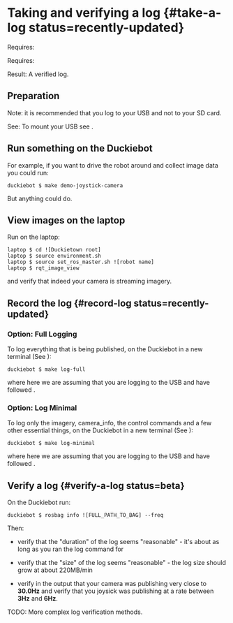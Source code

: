 # Taking and verifying a log {#take-a-log status=recently-updated}

<div class='requirements' markdown='1'>

Requires: [](#read-camera-data)

Requires: [](#rc-control)

Result: A verified log.

</div>

## Preparation

Note: it is recommended that you log to your USB and not to your SD card.

See: To mount your USB see [](#mounting-usb).

## Run something on the Duckiebot

For example, if you want to drive the robot around and collect image data you could run:

    duckiebot $ make demo-joystick-camera

But anything could do.

## View images on the laptop

Run on the laptop:

    laptop $ cd ![Duckietown root]
    laptop $ source environment.sh
    laptop $ source set_ros_master.sh ![robot name]
    laptop $ rqt_image_view

and verify that indeed your camera is streaming imagery.

## Record the log {#record-log status=recently-updated}

### Option: Full Logging

To log everything that is being published, on the Duckiebot in a new terminal (See [](#byobu)):

    duckiebot $ make log-full

where here we are assuming that you are logging to the USB and have followed [](#mounting-usb).

### Option: Log Minimal 

To log only the imagery, camera_info, the control commands and a few other essential things, on the Duckiebot in a new terminal (See [](#byobu)):

    duckiebot $ make log-minimal

where here we are assuming that you are logging to the USB and have followed [](#mounting-usb).


## Verify a log {#verify-a-log status=beta}


On the Duckiebot run:

    duckiebot $ rosbag info ![FULL_PATH_TO_BAG] --freq

Then:

- verify that the "duration" of the log seems "reasonable" - it's about as long as you ran the log command for

- verify that the "size" of the log seems "reasonable" - the log size should grow at about 220MB/min

- verify in the output that your camera was publishing very close to **30.0Hz** and verify that you joysick was publishing at a rate between **3Hz** and **6Hz**.

TODO: More complex log verification methods.
